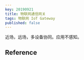 ```yaml
---
key: 20190921
title: 物联网通信网关
tags: 物联网 IoT Gateway
published: false
---
```


近场，远场，多设备协同。应用不感知。

## Reference
